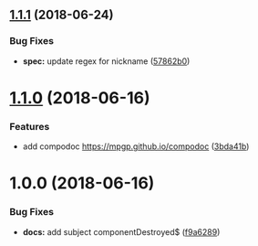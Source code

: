 ## [1.1.1](https://github.com/mpgp/mpgp.github.io/compare/v1.1.0...v1.1.1) (2018-06-24)


### Bug Fixes

* **spec:** update regex for nickname ([57862b0](https://github.com/mpgp/mpgp.github.io/commit/57862b0))

# [1.1.0](https://github.com/mpgp/mpgp.github.io/compare/v1.0.0...v1.1.0) (2018-06-16)


### Features

* add compodoc https://mpgp.github.io/compodoc ([3bda41b](https://github.com/mpgp/mpgp.github.io/commit/3bda41b))

# 1.0.0 (2018-06-16)


### Bug Fixes

* **docs:** add subject componentDestroyed$ ([f9a6289](https://github.com/mpgp/mpgp.github.io/commit/f9a6289))
